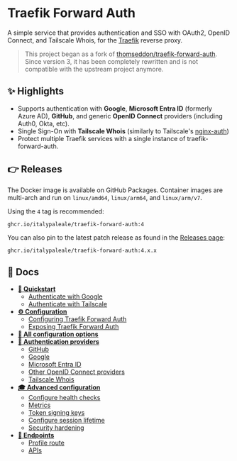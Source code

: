 # Traefik Forward Auth

A simple service that provides authentication and SSO with OAuth2, OpenID Connect, and Tailscale Whois, for the [Traefik](https://github.com/traefik/traefik) reverse proxy.

> This project began as a fork of [thomseddon/traefik-forward-auth](https://github.com/thomseddon/traefik-forward-auth). Since version 3, it has been completely rewritten and is not compatible with the upstream project anymore.

## ✨ Highlights

- Supports authentication with **Google**, **Microsoft Entra ID** (formerly Azure AD), **GitHub**, and generic **OpenID Connect** providers (including Auth0, Okta, etc).
- Single Sign-On with **Tailscale Whois** (similarly to Tailscale's [nginx-auth](https://github.com/tailscale/tailscale/tree/main/cmd/nginx-auth))
- Protect multiple Traefik services with a single instance of traefik-forward-auth.

## 👉 Releases

The Docker image is available on GitHub Packages. Container images are multi-arch and run on `linux/amd64`, `linux/arm64`, and `linux/arm/v7`.

Using the `4` tag is recommended:

```text
ghcr.io/italypaleale/traefik-forward-auth:4
```

You can also pin to the latest patch release as found in the [Releases page](https://github.com/ItalyPaleAle/traefik-forward-auth/releases):

```text
ghcr.io/italypaleale/traefik-forward-auth:4.x.x
```

## 📘 Docs

- [**🚀 Quickstart**](./docs/01-quickstart.md)
  - [Authenticate with Google](./docs/01-quickstart.md#authenticate-with-google)
  - [Authenticate with Tailscale](./docs/01-quickstart.md#authenticate-with-tailscale)
- [**⚙️ Configuration**](./docs/02-configuration.md)
  - [Configuring Traefik Forward Auth](./docs/02-configuration.md#configuring-traefik-forward-auth)
  - [Exposing Traefik Forward Auth](./docs/02-configuration.md#exposing-traefik-forward-auth)
- [**📖 All configuration options**](./docs/03-all-configuration-options.md)
- [**🔑 Authentication providers**](./docs/04-authentication-providers.md)
  - [GitHub](./docs/04-authentication-providers.md#github)
  - [Google](./docs/04-authentication-providers.md#google)
  - [Microsoft Entra ID](./docs/04-authentication-providers.md#microsoft-entra-id)
  - [Other OpenID Connect providers](./docs/04-authentication-providers.md#other-openid-connect-providers)
  - [Tailscale Whois](./docs/04-authentication-providers.md#tailscale-whois)
- [**🎓 Advanced configuration**](./docs/05-advanced-configuration.md)
  - [Configure health checks](./docs/05-advanced-configuration.md#configure-health-checks)
  - [Metrics](./docs/05-advanced-configuration.md#metrics)
  - [Token signing keys](./docs/05-advanced-configuration.md#token-signing-keys)
  - [Configure session lifetime](./docs/05-advanced-configuration.md#configure-session-lifetime)
  - [Security hardening](./docs/05-advanced-configuration.md#security-hardening)
- [**📍 Endpoints**](./docs/06-endpoints.md)
  - [Profile route](./docs/06-endpoints.md#profile-route)
  - [APIs](./docs/06-endpoints.md#apis)
